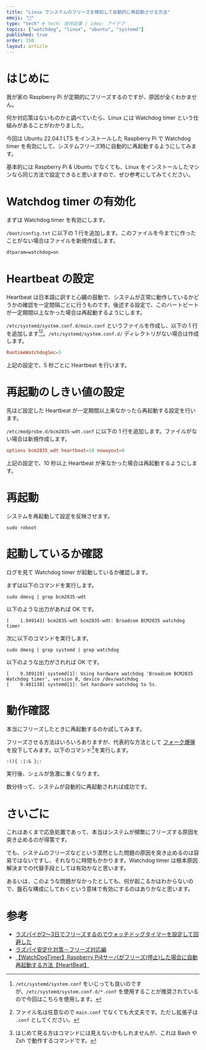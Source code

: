 ```yaml
---
title: "Linux でシステムのフリーズを検知して自動的に再起動させる方法"
emoji: "🐶"
type: "tech" # tech: 技術記事 / idea: アイデア
topics: ["watchdog", "linux", "ubuntu", "systemd"]
published: true
order: 150
layout: article
---
```


# はじめに
我が家の Raspberry Pi が定期的にフリーズするのですが、原因が全くわかません。

何か対応策はないものかと調べていたら、Linux には Watchdog timer という仕組みがあることがわかりました。

今回は Ubuntu 22.04.1 LTS をインストールした Raspberry Pi で Watchdog timer を有効にして、システムフリーズ時に自動的に再起動するようにしてみます。

基本的には Raspberry Pi & Ubuntu でなくても、Linux をインストールしたマシンなら同じ方法で設定できると思いますので、ぜひ参考にしてみてください。



# Watchdog timer の有効化
まずは Watchdog timer を有効にします。

`/boot/config.txt` に以下の 1 行を追加します。このファイルを今までに作ったことがない場合はファイルを新規作成します。

```conf:/boot/config.txt
dtparam=watchdog=on
```



# Heartbeat の設定
Heartbeat は日本語に訳すと心臓の鼓動で、システムが正常に動作しているかどうかの確認を一定間隔ごとに行うものです。後述する設定で、このハートビートが一定期間以上なかった場合は再起動するようにします。

`/etc/systemd/system.conf.d/main.conf` というファイルを作成し、以下の 1 行を追加します[^1][^2]。`/etc/systemd/system.conf.d/` ディレクトリがない場合は作成します。

[^1]: `/etc/systemd/system.conf` をいじっても良いのですが、`/etc/systemd/system.conf.d/*.conf` を使用することが推奨されているので今回はこちらを使用します。

[^2]: ファイル名は任意なので `main.conf` でなくても大丈夫です。ただし拡張子は `.conf` としてください。

```conf:/etc/systemd/system.conf.d/main.conf
RuntimeWatchdogSec=5
```

上記の設定で、5 秒ごとに Heartbeat を行います。



# 再起動のしきい値の設定
先ほど設定した Heartbeat が一定期間以上来なかったら再起動する設定を行います。

`/etc/modprobe.d/bcm2835-wdt.conf` に以下の 1 行を追加します。ファイルがない場合は新規作成します。

```conf:/etc/modprobe.d/bcm2835-wdt.conf
options bcm2835_wdt heartbeat=10 nowayout=0
```

上記の設定で、10 秒以上 Heartbeat が来なかった場合は再起動するようにします。



# 再起動
システムを再起動して設定を反映させます。

```shell:Shell
sudo reboot
```



# 起動しているか確認
ログを見て Watchdog timer が起動しているか確認します。

まずは以下のコマンドを実行します。

```shell:Shell
sudo dmesg | grep bcm2835-wdt
```

以下のような出力があれば OK です。

```
[    1.949143] bcm2835-wdt bcm2835-wdt: Broadcom BCM2835 watchdog timer
```

次に以下のコマンドを実行します。

```shell:Shell
sudo dmesg | grep systemd | grep watchdog
```

以下のような出力がされれば OK です。

```
[    9.389119] systemd[1]: Using hardware watchdog 'Broadcom BCM2835 Watchdog timer', version 0, device /dev/watchdog
[    9.401138] systemd[1]: Set hardware watchdog to 5s.
```



# 動作確認
本当にフリーズしたときに再起動するのか試してみます。

フリーズさせる方法はいろいろありますが、代表的な方法として [フォーク爆弾](https://ja.wikipedia.org/wiki/Fork%E7%88%86%E5%BC%BE) を投下してみます。以下のコマンド[^3]を実行します。

[^3]: はじめて見る方はコマンドには見えないかもしれませんが、これは Bash や Zsh で動作するコマンドです。

```shell:Shell
:(){ :|:& };:
```

実行後、シェルが急激に重くなります。

数分待って、システムが自動的に再起動されれば成功です。



# さいごに
これはあくまで応急処置であって、本当はシステムが頻繁にフリーズする原因を突き止めるのが得策です。

でも、システムのフリーズなどという漠然とした問題の原因を突き止めるのは容易ではないですし、それなりに時間もかかります。Watchdog timer は根本原因解決までの代替手段としては有効かなと思います。

あるいは、このような問題がなかったとしても、何が起こるかはわからないので、盤石な構成にしておくという意味で有効にするのはありかなと思います。



# 参考
* [ラズパイが2～3日でフリーズするのでウォッチドッグタイマーを設定して回避した](https://torisky.com/%E3%83%A9%E3%82%BA%E3%83%91%E3%82%A4%E3%81%8C2%EF%BD%9E3%E6%97%A5%E3%81%A7%E3%83%95%E3%83%AA%E3%83%BC%E3%82%BA%E3%81%99%E3%82%8B%E3%81%AE%E3%81%A7%E3%82%A6%E3%82%A9%E3%83%83%E3%83%81%E3%83%89%E3%83%83/)
* [ラズパイ安定化対策－フリーズ対応編](https://www.my-hacks.info/2019/05/16/post-682/)
* [【WatchDogTimer】Raspberry Pi4サーバがフリーズ(停止)した場合に自動再起動する方法【HeartBeat】](https://debimate.jp/2020/11/28/%E3%80%90watchdogtimer%E3%80%91raspberry-pi4%E3%82%B5%E3%83%BC%E3%83%90%E3%81%8C%E3%83%95%E3%83%AA%E3%83%BC%E3%82%BA%E5%81%9C%E6%AD%A2%E3%81%97%E3%81%9F%E5%A0%B4%E5%90%88%E3%81%AB%E8%87%AA%E5%8B%95/)
